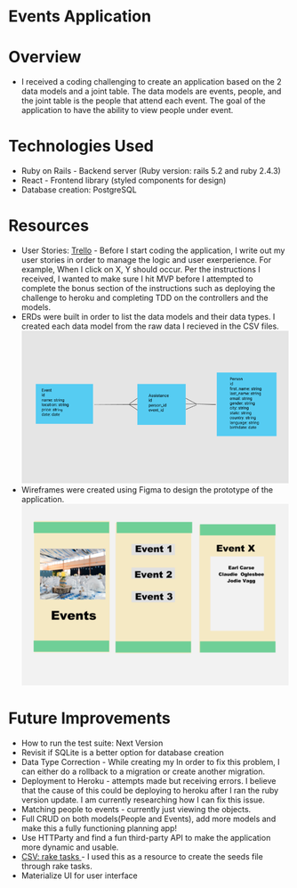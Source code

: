 # Events Application

# Overview
* I received a coding challenging to create an application based on the 2 data models and a joint table.  The data models are events, people, and the joint table is the people that attend each event.  The goal of the application to have the ability to view people under event.

# Technologies Used

* Ruby on Rails - Backend server (Ruby version: rails 5.2 and ruby 2.4.3)
* React - Frontend library (styled components for design)
* Database creation: PostgreSQL


# Resources 
* User Stories: [Trello](https://trello.com/b/ehmAs97b/dataclover-events-application) - Before I start coding the application, I write out my user stories in order to manage the logic and user exerperience.  For example, When I click on X, Y should occur.  Per the instructions I received, I wanted to make sure I hit MVP before I attempted to complete the bonus section of the instructions such as deploying the challenge to heroku and completing TDD on the controllers and the models.
* ERDs were built in order to list the data models and their data types.  I created each data model from the raw data I recieved in the CSV files.
![ERD](https://github.com/SupriyaY/events_app/blob/master/ERD.png) 
* Wireframes were created using Figma to design the prototype of the application.
![Wireframes](https://github.com/SupriyaY/events_app/blob/master/Events%20Wireframes.png)


# Future Improvements
* How to run the test suite:  Next Version
* Revisit if SQLite is a better option for database creation
* Data Type Correction - While creating my In order to fix this problem, I can either do a rollback to a migration or create another migration.
* Deployment to Heroku - attempts made but receiving errors.  I believe that the cause of this could be deploying to heroku after I ran the ruby version update.  I am currently researching how I can fix this issue.
* Matching people to events - currently just viewing the objects.
* Full CRUD on both models(People and Events), add more models and make this a fully functioning planning app!
* Use HTTParty and find a fun third-party API to make the application more dynamic and usable.
* [CSV: rake tasks ](https://gist.github.com/arjunvenkat/1115bc41bf395a162084) - I used this as a resource to create the seeds file through rake tasks.
* Materialize UI for user interface


